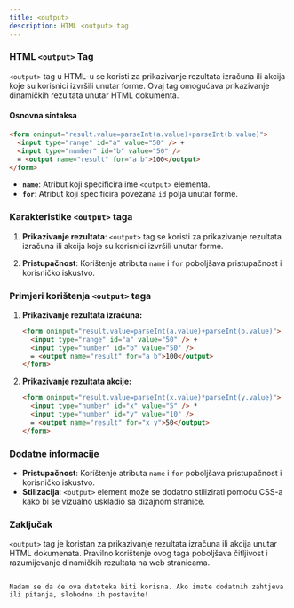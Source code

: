 ```yaml
---
title: <output>
description: HTML <output> tag
---
```


### HTML `<output>` Tag

`<output>` tag u HTML-u se koristi za prikazivanje rezultata izračuna ili akcija koje su korisnici izvršili unutar forme. Ovaj tag omogućava prikazivanje dinamičkih rezultata unutar HTML dokumenta.

#### Osnovna sintaksa

```html
<form oninput="result.value=parseInt(a.value)+parseInt(b.value)">
  <input type="range" id="a" value="50" /> +
  <input type="number" id="b" value="50" />
  = <output name="result" for="a b">100</output>
</form>
```

- **`name`**: Atribut koji specificira ime `<output>` elementa.
- **`for`**: Atribut koji specificira povezana `id` polja unutar forme.

### Karakteristike `<output>` taga

1. **Prikazivanje rezultata**:
   `<output>` tag se koristi za prikazivanje rezultata izračuna ili akcija koje su korisnici izvršili unutar forme.

2. **Pristupačnost**:
   Korištenje atributa `name` i `for` poboljšava pristupačnost i korisničko iskustvo.

### Primjeri korištenja `<output>` taga

1. **Prikazivanje rezultata izračuna:**

   ```html
   <form oninput="result.value=parseInt(a.value)+parseInt(b.value)">
     <input type="range" id="a" value="50" /> +
     <input type="number" id="b" value="50" />
     = <output name="result" for="a b">100</output>
   </form>
   ```

2. **Prikazivanje rezultata akcije:**
   ```html
   <form oninput="result.value=parseInt(x.value)*parseInt(y.value)">
     <input type="number" id="x" value="5" /> *
     <input type="number" id="y" value="10" />
     = <output name="result" for="x y">50</output>
   </form>
   ```

### Dodatne informacije

- **Pristupačnost**: Korištenje atributa `name` i `for` poboljšava pristupačnost i korisničko iskustvo.
- **Stilizacija**: `<output>` element može se dodatno stilizirati pomoću CSS-a kako bi se vizualno uskladio sa dizajnom stranice.

### Zaključak

`<output>` tag je koristan za prikazivanje rezultata izračuna ili akcija unutar HTML dokumenata. Pravilno korištenje ovog taga poboljšava čitljivost i razumijevanje dinamičkih rezultata na web stranicama.

```

Nadam se da će ova datoteka biti korisna. Ako imate dodatnih zahtjeva ili pitanja, slobodno ih postavite!
```
